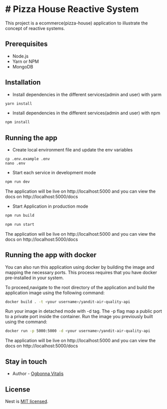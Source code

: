 # # Pizza House Reactive System

This project is a ecommerce(pizza-house) application to illustrate the concept of reactive systems.

## Prerequisites
- Node.js 
- Yarn or NPM
- MongoDB


## Installation
- Install dependencies in the different services(admin and user) with yarm
```bash
yarn install 
```
- Install dependencies in the different services(admin and user) with npm
```bash
npm install 
```
## Running the app

- Create local environment file and update the env variables
```shell
cp .env.example .env
nano .env
```
- Start each service in development mode 
```bash
npm run dev
```
The application will be live on http://localhost:5000 and you can view the docs on  http://localhost:5000/docs

- Start Application in production mode
```bash
npm run build
```

```bash
npm run start
```

The application will be live on http://localhost:5000 and you can view the docs on  http://localhost:5000/docs

## Running the app with docker

You can also run this application using docker by building the image and mapping the necessary ports. This process requires that you have docker pre-installed in your system.
 
To proceed,navigate to the root directory of the application and build the application image using the following command:

```bash
docker build . -t <your username>/yandit-air-quality-api
```
Run your image in detached mode with -d tag. The -p flag map a public port to a private port inside the container. Run the image you previously built using the command:

```bash
docker run -p 5000:5000 -d <your username>/yandit-air-quality-api
```

The application will be live on http://localhost:5000 and you can view the docs on  http://localhost:5000/docs

## Stay in touch

- Author - [Ogbonna Vitalis](agavitalisogbonna@gmail.com)

## License

Nest is [MIT licensed](LICENSE).
